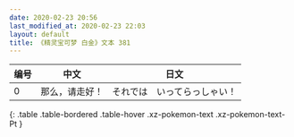 ```yaml
---
date: 2020-02-23 20:56
last_modified_at: 2020-02-23 22:03
layout: default
title: 《精灵宝可梦 白金》文本 381
---
```

| 编号 | 中文 | 日文 |
| ---- | ---- | ---- |
| 0 | 那么，请走好！ | それでは　いってらっしゃい！ |
{: .table .table-bordered .table-hover .xz-pokemon-text .xz-pokemon-text-Pt }